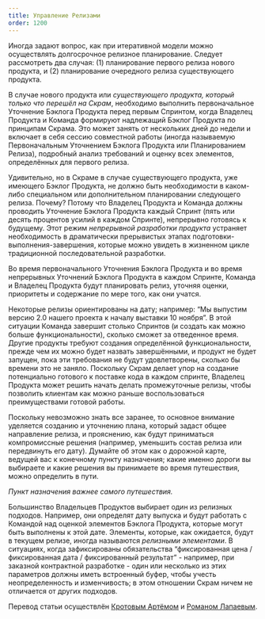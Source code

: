 ```yaml
---
title: Управление Релизами
order: 1200
---
```


Иногда задают вопрос, как при итеративной модели можно осуществлять долгосрочное релизное планирование. Следует рассмотреть два случая: (1) планирование первого релиза нового продукта, и (2) планирование очередного релиза существующего продукта.

В случае нового продукта или *существующего продукта, который только что перешёл на Скрам*, необходимо выполнить первоначальное Уточнение Бэклога Продукта перед первым Спринтом, когда Владелец Продукта и Команда формируют надлежащий Бэклог Продукта по принципам Скрама. Это может занять от нескольких дней до недели и включает в себя сессию совместной работы (иногда называемую Первоначальным Уточнением Бэклога Продукта или Планированием Релиза), подробный анализ требований и оценку всех элементов, определённых для первого релиза.

Удивительно, но в Скраме в случае существующего продукта, уже имеющего Бэклог Продукта, не должно быть необходимости в каком-либо специальном или дополнительном планировании следующего релиза. Почему? Потому что Владелец Продукта и Команда должны проводить Уточнение Бэклога Продукта каждый Спринт (пять или десять процентов усилий в каждом Спринте), непрерывно готовясь к будущему. Этот режим *непрерывной разработки продукта* устраняет необходимость в драматически прерывистых этапах подготовки-выполнения-завершения, которые можно увидеть в жизненном цикле традиционной последовательной разработки.

Во время первоначального Уточнения Бэклога Продукта и во время непрерывных Уточнений Бэклога Продукта в каждом Спринте, Команда и Владелец Продукта будут планировать релиз, уточняя оценки, приоритеты и содержание по мере того, как они учатся.

Некоторые релизы ориентированы на дату; например: “Мы выпустим версию 2.0 нашего проекта к началу выставки 10 ноября”. В этой ситуации Команда завершит столько Спринтов (и создать как можно больше функциональности), сколько сможет за отведенное время. Другие продукты требуют создания определённой функциональности, прежде чем их можно будет назвать завершёнными, и продукт не будет запущен, пока эти требования не будут удовлетворены, сколько бы времени это не заняло. Поскольку Скрам делает упор на создание потенциально готового к поставке кода в каждом спринте, Владелец Продукта может решить начать делать промежуточные релизы, чтобы позволить клиентам как можно раньше воспользоваться преимуществами готовой работы.

Поскольку невозможно знать все заранее, то основное внимание уделяется созданию и уточнению плана, который задаст общее направление релиза, и прояснению, как будут приниматься компромиссные решения (например, уменьшить состав релиза или передвинуть его дату). Думайте об этом как о дорожной карте, ведущей вас к конечному пункту назначения; какие именно дороги вы выбираете и какие решения вы принимаете во время путешествия, можно определить в пути.

*Пункт назначения важнее самого путешествия.*

Большинство Владельцев Продуктов выбирает один из релизных подходов. Например, они определят дату выпуска и будут работать с Командой над оценкой элементов Бэклога Продукта, которые могут быть выполнены к этой дате. Элементы, которые, как ожидается, будут в текущем релизе, иногда называются *релизными элементами*. В ситуациях, когда зафиксированы обязательства “фиксированная цена / фиксированная дата / фиксированный результат” - например, при заказной контрактной разработке - один или несколько из этих параметров должны иметь встроенный буфер, чтобы учесть неопределенность и изменчивость; в этом отношении Скрам ничем не отличается от других подходов.

Перевод статьи осуществлён [Кротовым Артёмом](https://www.facebook.com/artem.v.krotov) и [Романом Лапаевым](https://www.linkedin.com/in/romanlapaev).
